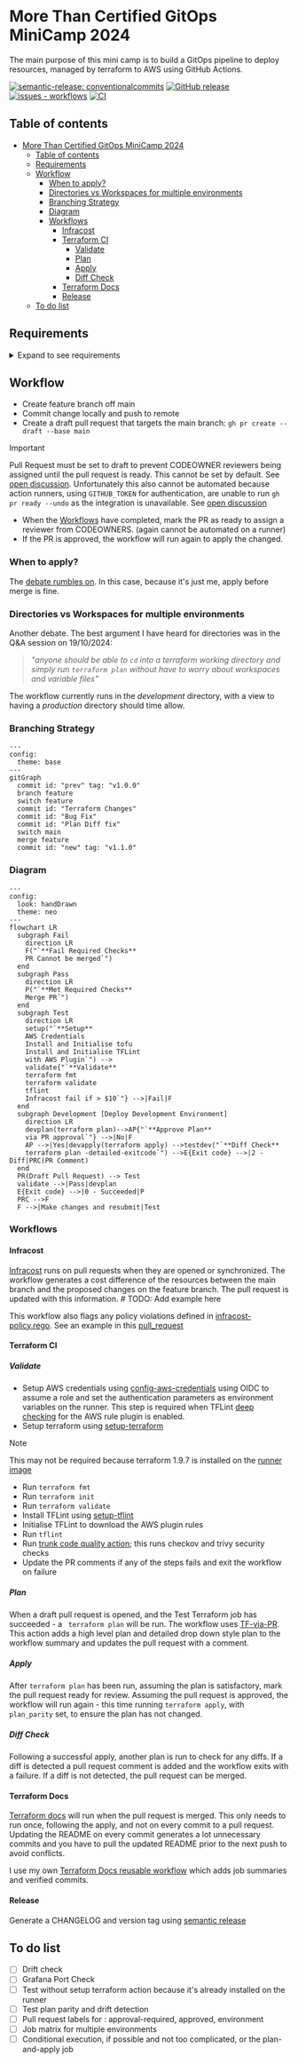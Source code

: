 # More Than Certified GitOps MiniCamp 2024

The main purpose of this mini camp is to build a GitOps pipeline to deploy resources, managed by terraform to AWS using GitHub Actions.

[![semantic-release: conventionalcommits](https://img.shields.io/badge/semantic--release-conventionalcommits-blue?logo=semantic-release)](https://github.com/semantic-release/semantic-release) [![GitHub release](https://img.shields.io/github/release/3ware/gitops-2024?include_prereleases=&sort=semver&color=yellow)](https://github.com/3ware/workflows/gitops-2024/) [![issues - workflows](https://img.shields.io/github/issues/3ware/gitops-2024)](https://github.com/3ware/gitops-2024/issues) [![CI](https://img.shields.io/github/actions/workflow/status/3ware/gitops-2024/wait-for-checks.yaml?label=CI&logo=githubactions&logoColor=white)](https://github.com/3ware/workflows/actions/gitops-2024/wait-for-checks.yaml)

## Table of contents

- [More Than Certified GitOps MiniCamp 2024](#more-than-certified-gitops-minicamp-2024)
  - [Table of contents](#table-of-contents)
  - [Requirements](#requirements)
  - [Workflow](#workflow)
    - [When to apply?](#when-to-apply)
    - [Directories vs Workspaces for multiple environments](#directories-vs-workspaces-for-multiple-environments)
    - [Branching Strategy](#branching-strategy)
    - [Diagram](#diagram)
    - [Workflows](#workflows)
      - [Infracost](#infracost)
      - [Terraform CI](#terraform-ci)
        - [Validate](#validate)
        - [Plan](#plan)
        - [Apply](#apply)
        - [Diff Check](#diff-check)
      - [Terraform Docs](#terraform-docs)
      - [Release](#release)
  - [To do list](#to-do-list)

## Requirements

<details>
  <summary>Expand to see requirements</summary>
  <br>

| **Section**             | **Task**                                  | **Self-Reported Status** | **Notes**                                                  |
| :---------------------- | :---------------------------------------- | :----------------------: | :--------------------------------------------------------- |
| **Setup**               |                                           |                          |                                                            |
|                         | Main branch is protected                  |    :white_check_mark:    |                                                            |
|                         | Cannot merge to main with failed checks   |    :white_check_mark:    |                                                            |
|                         | State is stored remotely                  |    :white_check_mark:    |                                                            |
|                         | State Locking mechanism is enabled        |    :white_check_mark:    |                                                            |
| **Design and Code**     |                                           |                          |                                                            |
|                         | Confirm Account Number                    |    :white_check_mark:    | data source post condition                                 |
|                         | Confirm Region                            |    :white_check_mark:    | variable validation                                        |
|                         | Add Default Tags                          |    :white_check_mark:    | added to provider block                                    |
|                         | Avoid Hardcoded Values                    |    :white_check_mark:    |                                                            |
|                         | No plaintext credentials                  |    :white_check_mark:    | Environment variables set by OIDC                          |
|                         | Pipeline in GitHub Actions only           |    :white_check_mark:    |                                                            |
| **Validate**            |                                           |                          |                                                            |
|                         | terraform fmt pre-commit hook             |    :white_check_mark:    | Git Hooks managed by trunk-io                              |
|                         | pre-commit hooks are in repo              |    :white_check_mark:    | Git Hooks managed by trunk-io                              |
| **Test and Review**     |                                           |                          |                                                            |
|                         | Pipeline works on every PR                |    :white_check_mark:    | `on: pull_request trigger`                                 |
|                         | Linter                                    |    :white_check_mark:    | TFLint configured with aws plugin and deep check           |
|                         | terraform fmt                             |    :white_check_mark:    | See PR https://github.com/3ware/gitops-2024/pull/5         |
|                         | terraform validate                        |    :white_check_mark:    | See PR https://github.com/3ware/gitops-2024/pull/5         |
|                         | terraform plan                            |    :white_check_mark:    | See PR https://github.com/3ware/gitops-2024/pull/5         |
|                         | Infracost with comment                    |    :white_check_mark:    | See PR https://github.com/3ware/gitops-2024/pull/4         |
|                         | Open Policy Agent fail if cost > $10      |    :white_check_mark:    | See PR https://github.com/3ware/gitops-2024/pull/6         |
| **Deploy**              |                                           |                          |                                                            |
|                         | terraform apply with human intervention   |    :white_check_mark:    |                                                            |
|                         | Deploy to production environment          |                          | Currently deploying to _development_ environment           |
| **Operate and Monitor** |                                           |                          |                                                            |
|                         | Scheduled drift detection                 |                          |                                                            |
|                         | Scheduled port accessibility check        |                          |                                                            |
| **Readme**              |                                           |                          |                                                            |
|                         | Organized Structure                       |    :white_check_mark:    |                                                            |
|                         | Explains all workflows                    |    :white_check_mark:    |                                                            |
|                         | Link to docs for each action              |    :white_check_mark:    |                                                            |
|                         | Contribution Instructions                 |                          |                                                            |
|                         | Explains merging strategy                 |    :white_check_mark:    |                                                            |
| **Bonus**               |                                           |                          |                                                            |
|                         | Deploy to multiple environments           |                          |                                                            |
|                         | Ignore non-terraform changes              |    :white_check_mark:    | Workflow trigger use paths filter for tf and tfvars files. |
|                         | Comment PR with useful plan information   |    :white_check_mark:    | See PR https://github.com/3ware/gitops-2024/pull/7         |
|                         | Comment PR with useful Linter information |    :white_check_mark:    | See PR https://github.com/3ware/gitops-2024/pull/5         |
|                         | Open an Issue if Drifted                  |                          |                                                            |
|                         | Open an issue if port is inaccessible     |                          |                                                            |
|                         | Comment on PR to apply                    |    :white_check_mark:    | PR is approved to apply                                    |

</details>

## Workflow

- Create feature branch off main
- Commit change locally and push to remote
- Create a draft pull request that targets the main branch: `gh pr create --draft --base main`

> [!IMPORTANT]
> Pull Request must be set to draft to prevent CODEOWNER reviewers being assigned until the pull request is ready.
> This cannot be set by default. See [open discussion](https://github.com/orgs/community/discussions/6943).
> Unfortunately this also cannot be automated because action runners, using `GITHUB_TOKEN` for authentication, are unable to run `gh pr ready --undo` as the integration is unavailable. See [open discussion](https://github.com/cli/cli/issues/8910)

- When the [Workflows](#workflows) have completed, mark the PR as ready to assign a reviewer from CODEOWNERS. (again cannot be automated on a runner)
- If the PR is approved, the workflow will run again to apply the changed.

### When to apply?

The [debate rumbles on](https://terramate.io/rethinking-iac/mastering-terraform-workflows-apply-before-merge-vs-apply-after-merge/). In this case, because it's just me, apply before merge is fine.

### Directories vs Workspaces for multiple environments

Another debate. The best argument I have heard for directories was in the Q&A session on 19/10/2024:

> _"anyone should be able to `cd` into a terraform working directory and simply run `terraform plan` without have to worry about workspaces and variable files"_

The workflow currently runs in the _development_ directory, with a view to having a _production_ directory should time allow.

### Branching Strategy

```mermaid
---
config:
  theme: base
---
gitGraph
  commit id: "prev" tag: "v1.0.0"
  branch feature
  switch feature
  commit id: "Terraform Changes"
  commit id: "Bug Fix"
  commit id: "Plan Diff fix"
  switch main
  merge feature
  commit id: "new" tag: "v1.1.0"
```

### Diagram

```mermaid
---
config:
  look: handDrawn
  theme: neo
---
flowchart LR
  subgraph Fail
    direction LR
    F("`**Fail Required Checks**
    PR Cannot be merged`")
  end
  subgraph Pass
    direction LR
    P("`**Met Required Checks**
    Merge PR`")
  end
  subgraph Test
    direction LR
    setup("`**Setup**
    AWS Credentials
    Install and Initialise tofu
    Install and Initialise TFLint
    with AWS Plugin`") -->
    validate{"`**Validate**
    terraform fmt
    terraform validate
    tflint
    Infracost fail if > $10`"} -->|Fail|F
  end
  subgraph Development [Deploy Development Environment]
    direction LR
    devplan(terraform plan)-->AP{"`**Approve Plan**
    via PR approval`"} -->|No|F
    AP -->|Yes|devapply(terraform apply) -->testdev("`**Diff Check**
    terraform plan -detailed-exitcode`") -->E{Exit code} -->|2 - Diff|PRC(PR Comment)
  end
  PR(Draft Pull Request) --> Test
  validate -->|Pass|devplan
  E{Exit code} -->|0 - Succeeded|P
  PRC -->F
  F -->|Make changes and resubmit|Test
```

### Workflows

#### Infracost

[Infracost](workflows/infracost.yaml) runs on pull requests when they are opened or synchronized. The workflow generates a cost difference of the resources between the main branch and the proposed changes on the feature branch. The pull request is updated with this information. <!--> # TODO: Add example here

This workflow also flags any policy violations defined in [infracost-policy.rego](../infracost/infracost-policy.rego). See an example in this [pull_request](https://github.com/3ware/gitops-2024/pull/6)

#### Terraform CI

##### Validate

- Setup AWS credentials using [config-aws-credentials](https://github.com/aws-actions/configure-aws-credentials) using OIDC to assume a role and set the authentication parameters as environment variables on the runner. This step is required when TFLint [deep checking](https://github.com/terraform-linters/tflint-ruleset-aws/blob/master/docs/deep_checking.md) for the AWS rule plugin is enabled.
- Setup terraform using [setup-terraform](https://github.com/hashicorp/setup-terraform)

> [!NOTE]
> This may not be required because terraform 1.9.7 is installed on the [runner image](https://github.com/actions/runner-images/blob/ubuntu22/20241015.1/images/ubuntu/Ubuntu2204-Readme.md)

- Run `terraform fmt`
- Run `terraform init`
- Run `terraform validate`
- Install TFLint using [setup-tflint](https://github.com/terraform-linters/setup-tflint)
- Initialise TFLint to download the AWS plugin rules
- Run `tflint`
- Run [trunk code quality action](https://github.com/marketplace/actions/trunk-check); this runs checkov and trivy security checks
- Update the PR comments if any of the steps fails and exit the workflow on failure

##### Plan

When a draft pull request is opened, and the Test Terraform job has succeeded - a ` terraform plan` will be run.
The workflow uses [TF-via-PR](https://github.com/DevSecTop/TF-via-PR). This action adds a high level plan and detailed drop down style plan to the workflow summary and updates the pull request with a comment.

##### Apply

After `terraform plan` has been run, assuming the plan is satisfactory, mark the pull request ready for review. Assuming the pull request is approved, the workflow will run again - this time running `terraform apply`, with `plan_parity` set, to ensure the plan has not changed.

##### Diff Check

Following a successful apply, another plan is run to check for any diffs. If a diff is detected a pull request comment is added and the workflow exits with a failure. If a diff is not detected, the pull request can be merged.

#### Terraform Docs

[Terraform docs](https://github.com/terraform-docs/gh-actions) will run when the pull request is merged. This only needs to run once, following the apply, and not on every commit to a pull request. Updating the README on every commit generates a lot unnecessary commits and you have to pull the updated README prior to the next push to avoid conflicts.

I use my own [Terraform Docs reusable workflow](https://github.com/3ware/workflows/blob/main/.github/workflows/terraform-docs.yaml) which adds job summaries and verified commits.

#### Release

Generate a CHANGELOG and version tag using [semantic release](https://github.com/cycjimmy/semantic-release-action)

## To do list

- [ ] Drift check
- [ ] Grafana Port Check
- [ ] Test without setup terraform action because it's already installed on the runner
- [ ] Test plan parity and drift detection
- [ ] Pull request labels for : approval-required, approved, environment
- [ ] Job matrix for multiple environments
- [ ] Conditional execution, if possible and not too complicated, or the plan-and-apply job
